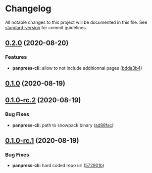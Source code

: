 # Changelog

All notable changes to this project will be documented in this file. See [standard-version](https://github.com/conventional-changelog/standard-version) for commit guidelines.

## [0.2.0](https://github.com/fullwebdev/fullwebdev/compare/panpress@v0.1.0...panpress@v0.2.0) (2020-08-20)

### Features

- **panpress-cli:** allow to not include additionnal pages ([bdda3b4](https://github.com/fullwebdev/fullwebdev/commit/bdda3b4cb349055aa6b4cc3dd8ee302e95d0430a))

## [0.1.0](https://github.com/fullwebdev/fullwebdev/compare/panpress@v0.1.0-rc.2...panpress@v0.1.0) (2020-08-19)

## [0.1.0-rc.2](https://github.com/fullwebdev/fullwebdev/compare/panpress@v0.1.0-rc.1...panpress@v0.1.0-rc.2) (2020-08-19)

### Bug Fixes

- **panpress-cli:** path to snowpack binary ([ad88fac](https://github.com/fullwebdev/fullwebdev/commit/ad88fac11409070fed734f7f5d6cc60781ecea3d))

## [0.1.0-rc.1](https://github.com/fullwebdev/fullwebdev/compare/panpress@v0.0.0...panpress@v0.1.0-rc.1) (2020-08-19)

### Bug Fixes

- **panpress-cli:** hard coded repo url ([572901b](https://github.com/fullwebdev/fullwebdev/commit/572901b59cc82f864902bb94faa33001979822f7))

